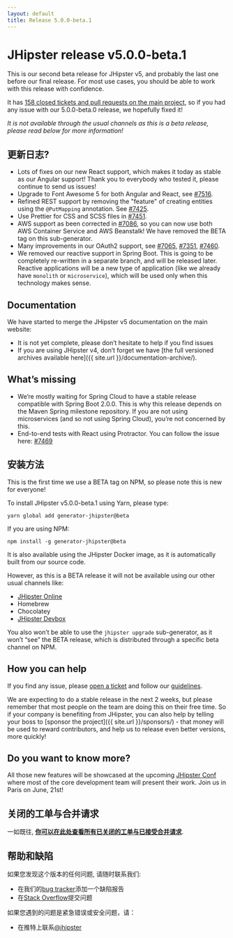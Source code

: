```yaml
---
layout: default
title: Release 5.0.0-beta.1
---
```


JHipster release v5.0.0-beta.1
==================

This is our second beta release for JHipster v5, and probably the last one before our final release. For most use cases, you should be able to work with this release with confidence.

It has [158 closed tickets and pull requests on the main project](https://github.com/jhipster/generator-jhipster/issues?q=milestone%3A5.0.0-beta.1+is%3Aclosed), so if you had any issue with our 5.0.0-beta.0 release, we hopefully fixed it!

_It is not available through the usual channels as this is a beta release, please read below for more information!_

更新日志?
----------

- Lots of fixes on our new React support, which makes it today as stable as our Angular support! Thank you to everybody who tested it, please continue to send us issues!
- Upgrade to Font Awesome 5 for both Angular and React, see [#7516](https://github.com/jhipster/generator-jhipster/issues/7516).
- Refined REST support by removing the "feature" of creating entities using the `@PutMapping` annotation. See [#7425](https://github.com/jhipster/generator-jhipster/issues/7425).
- Use Prettier for CSS and SCSS files in [#7451](https://github.com/jhipster/generator-jhipster/issues/7451).
- AWS support as been corrected in [#7086](https://github.com/jhipster/generator-jhipster/issues/7086), so you can now use both AWS Container Service and AWS Beanstalk! We have removed the BETA tag on this sub-generator.
- Many improvements in our OAuth2 support, see [#7065](https://github.com/jhipster/generator-jhipster/issues/7065), [#7351](https://github.com/jhipster/generator-jhipster/pull/7351), [#7460](https://github.com/jhipster/generator-jhipster/pull/7460).
- We removed our reactive support in Spring Boot. This is going to be completely re-written in a separate branch, and will be released later. Reactive applications will be a new type of application (like we already have `monolith` or `microservice`), which will be used only when this technology makes sense.

Documentation
------------

We have started to merge the JHipster v5 documentation on the main website:

- It is not yet complete, please don’t hesitate to help if you find issues
- If you are using JHipster v4, don’t forget we have [the full versioned archives available here]({{ site.url }}/documentation-archive/).

What’s missing
------------

- We’re mostly waiting for Spring Cloud to have a stable release compatible with Spring Boot 2.0.0. This is why this release depends on the Maven Spring milestone repository. If you are not using microservices (and so not using Spring Cloud), you’re not concerned by this.
- End-to-end tests with React using Protractor. You can follow the issue here: [#7469](https://github.com/jhipster/generator-jhipster/pull/7469)

安装方法
------------

This is the first time we use a BETA tag on NPM, so please note this is new for everyone!

To install JHipster v5.0.0-beta.1 using Yarn, please type:

    yarn global add generator-jhipster@beta

If you are using NPM:

    npm install -g generator-jhipster@beta

It is also available using the JHipster Docker image, as it is automatically built from our source code.

However, as this is a BETA release it will not be available using our other usual channels like:

- [JHipster Online](https://start.jhipster.tech)
- Homebrew
- Chocolatey
- [JHipster Devbox](https://github.com/jhipster/jhipster-devbox)

You also won’t be able to use the `jhipster upgrade` sub-generator, as it won’t “see” the BETA release, which is distributed through a specific beta channel on NPM.

How you can help
------------

If you find any issue, please [open a ticket](https://github.com/jhipster/generator-jhipster/issues) and follow our [guidelines](https://github.com/jhipster/generator-jhipster/blob/master/CONTRIBUTING.md).

We are expecting to do a stable release in the next 2 weeks, but please remember that most people on the team are doing this on their free time. So if your company is benefiting from JHipster, you can also help by telling your boss to [sponsor the project]({{ site.url }}/sponsors/) - that money will be used to reward contributors, and help us to release even better versions, more quickly!

Do you want to know more?
------------

All those new features will be showcased at the upcoming [JHipster Conf](https://jhipster-conf.github.io/) where most of the core development team will present their work. Join us in Paris on June, 21st!

关闭的工单与合并请求
------------
一如既往, __[你可以在此处查看所有已关闭的工单与已接受合并请求](https://github.com/jhipster/generator-jhipster/issues?q=milestone%3A5.0.0-beta.1+is%3Aclosed)__.

帮助和缺陷
--------------

如果您发现这个版本的任何问题, 请随时联系我们:

- 在我们的[bug tracker](https://github.com/jhipster/generator-jhipster/issues?state=open)添加一个缺陷报告
- 在[Stack Overflow](http://stackoverflow.com/tags/jhipster/info)提交问题

如果您遇到的问题是紧急错误或安全问题，请：

- 在推特上联系[@jhipster](https://twitter.com/jhipster)
